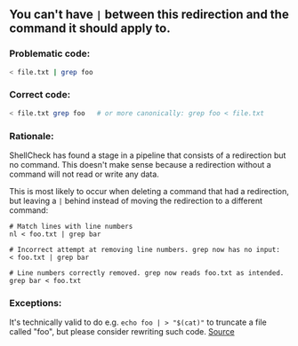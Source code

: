 ## You can't have `|` between this redirection and the command it should apply to.

### Problematic code:

```sh
< file.txt | grep foo
```

### Correct code:

```sh
< file.txt grep foo   # or more canonically: grep foo < file.txt
```

### Rationale:

ShellCheck has found a stage in a pipeline that consists of a redirection but no command. This doesn't make sense because a redirection without a command will not read or write any data.

This is most likely to occur when deleting a command that had a redirection, but leaving a `|` behind instead of moving the redirection to a different command:

```
# Match lines with line numbers
nl < foo.txt | grep bar

# Incorrect attempt at removing line numbers. grep now has no input:
< foo.txt | grep bar

# Line numbers correctly removed. grep now reads foo.txt as intended.
grep bar < foo.txt
```

### Exceptions:

It's technically valid to do e.g. `echo foo | > "$(cat)"` to truncate a file called "foo", but please consider rewriting such code.
[Source](https://github.com/koalaman/shellcheck/wiki/SC2189)

